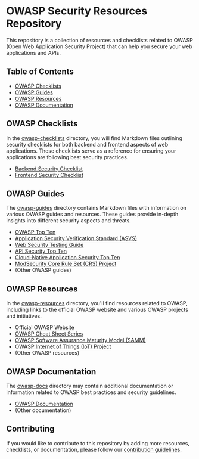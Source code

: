 # OWASP Security Resources Repository

This repository is a collection of resources and checklists related to OWASP (Open Web Application Security Project) that can help you secure your web applications and APIs.

## Table of Contents

- [OWASP Checklists](#owasp-checklists)
- [OWASP Guides](#owasp-guides)
- [OWASP Resources](#owasp-resources)
- [OWASP Documentation](#owasp-documentation)

## OWASP Checklists

In the [owasp-checklists](owasp-checklists) directory, you will find Markdown files outlining security checklists for both backend and frontend aspects of web applications. These checklists serve as a reference for ensuring your applications are following best security practices.

- [Backend Security Checklist](owasp-checklists/backend-security.md)
- [Frontend Security Checklist](owasp-checklists/frontend-security.md)

## OWASP Guides

The [owasp-guides](owasp-guides) directory contains Markdown files with information on various OWASP guides and resources. These guides provide in-depth insights into different security aspects and threats.

- [OWASP Top Ten](owasp-guides/owasp-top-ten.md)
- [Application Security Verification Standard (ASVS)](owasp-guides/asvs.md)
- [Web Security Testing Guide](owasp-guides/web-security-testing-guide.md)
- [API Security Top Ten](owasp-guides/api-security-top-ten.md)
- [Cloud-Native Application Security Top Ten](owasp-guides/cloud-native-security-top-ten.md)
- [ModSecurity Core Rule Set (CRS) Project](owasp-guides/modsecurity-crs.md)
- (Other OWASP guides)

## OWASP Resources

In the [owasp-resources](owasp-resources) directory, you'll find resources related to OWASP, including links to the official OWASP website and various OWASP projects and initiatives.

- [Official OWASP Website](owasp-resources/owasp-website)
- [OWASP Cheat Sheet Series](owasp-resources/owasp-cheat-sheet-series)
- [OWASP Software Assurance Maturity Model (SAMM)](owasp-resources/owasp-samm)
- [OWASP Internet of Things (IoT) Project](owasp-resources/owasp-iot-project)
- (Other OWASP resources)

## OWASP Documentation

The [owasp-docs](owasp-docs) directory may contain additional documentation or information related to OWASP best practices and security guidelines.

- [OWASP Documentation](owasp-docs/owasp-documentation.md)
- (Other documentation)

## Contributing

If you would like to contribute to this repository by adding more resources, checklists, or documentation, please follow our [contribution guidelines](CONTRIBUTING.md).

